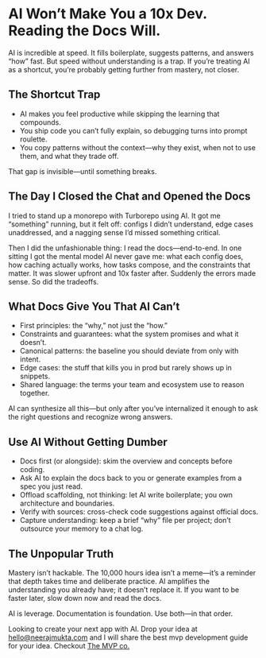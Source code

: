 # AI Won’t Make You a 10x Dev. Reading the Docs Will.

AI is incredible at speed. It fills boilerplate, suggests patterns, and answers “how” fast. But speed without understanding is a trap. If you’re treating AI as a shortcut, you’re probably getting further from mastery, not closer.

## The Shortcut Trap

- AI makes you feel productive while skipping the learning that compounds.
- You ship code you can’t fully explain, so debugging turns into prompt roulette.
- You copy patterns without the context—why they exist, when not to use them, and what they trade off.

That gap is invisible—until something breaks.

## The Day I Closed the Chat and Opened the Docs

I tried to stand up a monorepo with Turborepo using AI. It got me “something” running, but it felt off: configs I didn’t understand, edge cases unaddressed, and a nagging sense I’d missed something critical.

Then I did the unfashionable thing: I read the docs—end-to-end. In one sitting I got the mental model AI never gave me: what each config does, how caching actually works, how tasks compose, and the constraints that matter. It was slower upfront and 10x faster after. Suddenly the errors made sense. So did the tradeoffs.

## What Docs Give You That AI Can’t

- First principles: the “why,” not just the “how.”
- Constraints and guarantees: what the system promises and what it doesn’t.
- Canonical patterns: the baseline you should deviate from only with intent.
- Edge cases: the stuff that kills you in prod but rarely shows up in snippets.
- Shared language: the terms your team and ecosystem use to reason together.

AI can synthesize all this—but only after you’ve internalized it enough to ask the right questions and recognize wrong answers.

## Use AI Without Getting Dumber

- Docs first (or alongside): skim the overview and concepts before coding.
- Ask AI to explain the docs back to you or generate examples from a spec you just read.
- Offload scaffolding, not thinking: let AI write boilerplate; you own architecture and boundaries.
- Verify with sources: cross-check code suggestions against official docs.
- Capture understanding: keep a brief “why” file per project; don’t outsource your memory to a chat log.

## The Unpopular Truth

Mastery isn’t hackable. The 10,000 hours idea isn’t a meme—it’s a reminder that depth takes time and deliberate practice. AI amplifies the understanding you already have; it doesn’t replace it. If you want to be faster later, slow down now and read the docs.

AI is leverage. Documentation is foundation. Use both—in that order.

Looking to create your next app with AI. Drop your idea at hello@neerajmukta.com and I will share the best mvp development guide for your idea. Checkout [The MVP co.](https://themvpco.one)
